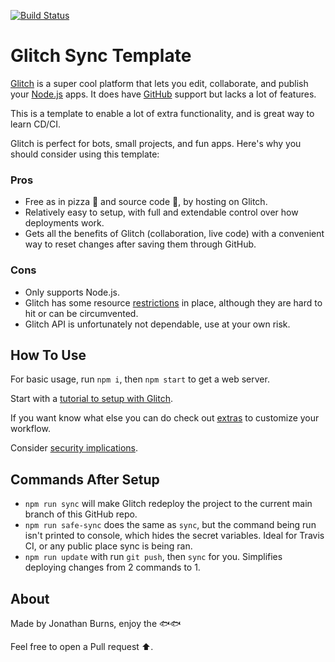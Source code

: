 [![Build Status](https://travis-ci.com/UXSoc/UX-glitch.svg?branch=master)](https://travis-ci.com/UXSoc/UX-glitch)

# Glitch Sync Template

[Glitch](https://glitch.com/) is a super cool platform that lets you edit, collaborate, and publish your [Node.js](https://nodejs.org/) apps. It does have [GitHub](https://github.com/UXSoc/UX-glitch) support but lacks a lot of features.

This is a template to enable a lot of extra functionality, and is great way to learn CD/CI.

Glitch is perfect for bots, small projects, and fun apps. Here's why you should consider using this template: 
### Pros

- Free as in pizza 🍕 and source code 📖, by hosting on Glitch.
- Relatively easy to setup, with full and extendable control over how deployments work. 
- Gets all the benefits of Glitch (collaboration, live code) with a convenient way to reset changes after saving them through GitHub.

### Cons

- Only supports Node.js.
- Glitch has some resource [restrictions](https://glitch.com/help/restrictions/) in place, although they are hard to hit or can be circumvented.
- Glitch API is unfortunately not dependable, use at your own risk.

## How To Use

For basic usage, run `npm i`, then `npm start` to get a web server.

Start with a [tutorial to setup with Glitch](https://github.com/UXSoc/UX-glitch/blob/master/Documentation/SETUP.md).

If you want know what else you can do check out [extras](https://github.com/UXSoc/UX-glitch/blob/master/Documentation/EXTRAS.md#extras) to customize your workflow.

Consider [security implications](https://github.com/UXSoc/UX-glitch/blob/master/Documentation/SECURITY_WARNING.md#security).

## Commands After Setup

- `npm run sync` will make Glitch redeploy the project to the current main branch of this GitHub repo.
- `npm run safe-sync` does the same as `sync`, but the command being run isn't printed to console, which hides the secret variables. Ideal for Travis CI, or any public place sync is being ran.
- `npm run update` with run `git push`, then `sync` for you. Simplifies deploying changes from 2 commands to 1.  

## About
Made by Jonathan Burns, enjoy the 🐟🐟

Feel free to open a Pull request ⬆️. 